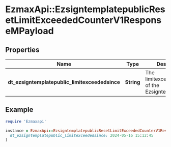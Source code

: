 # EzmaxApi::EzsigntemplatepublicResetLimitExceededCounterV1ResponseMPayload

## Properties

| Name | Type | Description | Notes |
| ---- | ---- | ----------- | ----- |
| **dt_ezsigntemplatepublic_limitexceededsince** | **String** | The limitexceededsince of the Ezsigntemplatepublic |  |

## Example

```ruby
require 'Ezmaxapi'

instance = EzmaxApi::EzsigntemplatepublicResetLimitExceededCounterV1ResponseMPayload.new(
  dt_ezsigntemplatepublic_limitexceededsince: 2024-05-16 15:12:45
)
```


